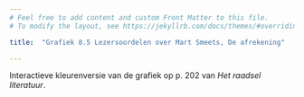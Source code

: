 ```yaml
---
# Feel free to add content and custom Front Matter to this file.
# To modify the layout, see https://jekyllrb.com/docs/themes/#overriding-theme-defaults

title:  "Grafiek 8.5 Lezersoordelen over Mart Smeets, De afrekening"

---
```

Interactieve kleurenversie van de grafiek op p. 202 van *Het raadsel literatuur*.

<script src="https://d3js.org/d3.v6.min.js" defer></script>
<script src="https://d3js.org/d3-scale.v3.min.js" defer></script>

<script src="js/companion_utils_locale-nl.js" defer></script>
<script src="js/companion_utils_colors.js" defer></script>
<script src="js/companion_utils_svg2png.js" defer></script>
<script src="js/companion_abstraction_data_point_labeler.js" defer></script>
<script src="js/companion_abstraction_barchart.js" defer></script>

<script src="js/companion_chart_bookrating.js" defer></script>
<script src="js/companion_chart_8-5_afrekening.js" defer></script>

<div class="chart_float" id="chart_8-5_afrekening">
  <div class="plot"></div>
</div>

<!-- **Hoe zijn de metingen te repliceren?**
VOORBEELDQUERY HIER! -->
